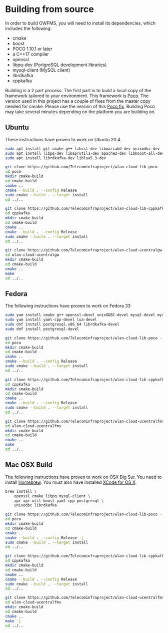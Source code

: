 # Building from source
In order to build OWFMS, you will need to install its dependencies, which includes the following:
- cmake
- boost
- POCO 1.10.1 or later
- a C++17 compiler
- openssl
- libpq-dev (PortgreSQL development libraries)
- mysql-client (MySQL client)
- librdkafka
- cppkafka

Building is a 2 part process. The first part is to build a local copy of the framework tailored to your environment. This
framework is [Poco](https://github.com/pocoproject/poco). The version used in this project has a couple of fixes
from the master copy needed for cmake. Please use the version of this [Poco fix](https://github.com/Telecominfraproject/wlan-cloud-lib-poco). Building
Poco may take several minutes depending on the platform you are building on.

## Ubuntu
These instructions have proven to work on Ubuntu 20.4.
```bash
sudo apt install git cmake g++ libssl-dev libmariabd-dev unixodbc-dev
sudo apt install libpq-dev libaprutil1-dev apache2-dev libboost-all-dev
sudo apt install librdkafka-dev liblua5.3-dev

git clone https://github.com/Telecominfraproject/wlan-cloud-lib-poco --branch poco-tip-v1 poco
cd poco
mkdir cmake-build
cd cmake-build
cmake ..
cmake --build . --config Release
sudo cmake --build . --target install
cd ../..

git clone https://github.com/Telecominfraproject/wlan-cloud-lib-cppkafka --branch tip-v1 cppkafka
cd cppkafka
mkdir cmake-build
cd cmake-build
cmake ..
cmake --build . --config Release
sudo cmake --build . --target install
cd ../..

git clone https://github.com/Telecominfraproject/wlan-cloud-ucentralgw
cd wlan-cloud-ucentralgw
mkdir cmake-build
cd cmake-build
cmake ..
make
cd ../..
```

## Fedora
The following instructions have proven to work on Fedora 33
```bash
sudo yum install cmake g++ openssl-devel unixODBC-devel mysql-devel mysql apr-util-devel boost boost-devel
sudo yum install yaml-cpp-devel lua-devel
sudo dnf install postgresql.x86_64 librdkafka-devel
sudo dnf install postgresql-devel

git clone https://github.com/Telecominfraproject/wlan-cloud-lib-poco --branch poco-tip-v1 poco
cd poco
mkdir cmake-build
cd cmake-build
cmake ..
cmake --build . --config Release
sudo cmake --build . --target install
cd ../..

git clone https://github.com/Telecominfraproject/wlan-cloud-lib-cppkafka --branch tip-v1 cppkafka
cd cppkafka
mkdir cmake-build
cd cmake-build
cmake ..
cmake --build . --config Release
sudo cmake --build . --target install
cd ../..

git clone https://github.com/Telecominfraproject/wlan-cloud-ucentralfms
cd wlan-cloud-ucentralfms
mkdir cmake-build
cd cmake-build
cmake ..
make
cd ../..

```

## Mac OSX Build
The following instructions have proven to work on OSX Big Sur. You need to install [Homebrew](https://brew.sh/). You must also have installed [XCode for OS X](https://www.freecodecamp.org/news/how-to-download-and-install-xcode/).
```bash
brew install \
    openssl cmake libpq mysql-client \
    apr apr-util boost yaml-cpp postgresql \
    unixodbc librdkafka

git clone https://github.com/Telecominfraproject/wlan-cloud-lib-poco --branch poco-tip-v1 poco
cd poco
mkdir cmake-build
cd cmake-build
cmake ..
cmake --build . --config Release -j
sudo cmake --build . --target install
cd ../..

git clone https://github.com/Telecominfraproject/wlan-cloud-lib-cppkafka --branch tip-v1 cppkafka
cd cppkafka
mkdir cmake-build
cd cmake-build
cmake ..
cmake --build . --config Release
sudo cmake --build . --target install
cd ../..

git clone https://github.com/Telecominfraproject/wlan-cloud-ucentralfms
cd wlan-cloud-ucentralfms
mkdir cmake-build
cd cmake-build
cmake ..
make -j
cd ../..
```
